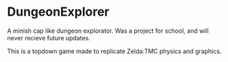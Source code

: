 # DungeonExplorer

A minish cap like dungeon explorator. 
Was a project for school, and will never recieve future updates.

This is a topdown game made to replicate Zelda:TMC physics and graphics.
